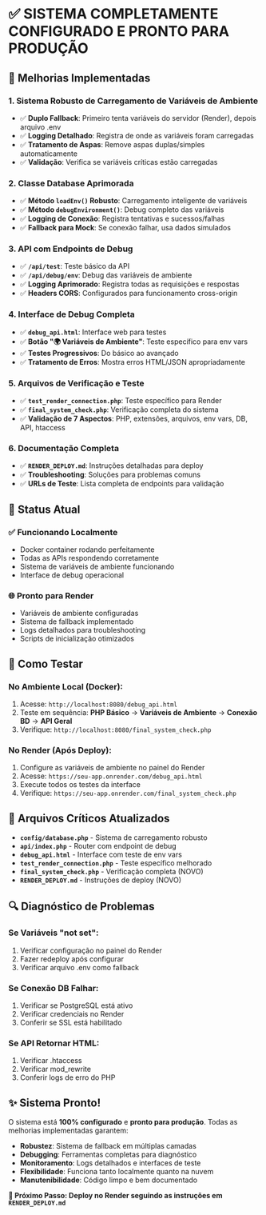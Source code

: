 # ✅ SISTEMA COMPLETAMENTE CONFIGURADO E PRONTO PARA PRODUÇÃO

## 🔧 Melhorias Implementadas

### 1. **Sistema Robusto de Carregamento de Variáveis de Ambiente**

- ✅ **Duplo Fallback**: Primeiro tenta variáveis do servidor (Render), depois arquivo .env
- ✅ **Logging Detalhado**: Registra de onde as variáveis foram carregadas
- ✅ **Tratamento de Aspas**: Remove aspas duplas/simples automaticamente
- ✅ **Validação**: Verifica se variáveis críticas estão carregadas

### 2. **Classe Database Aprimorada**

- ✅ **Método `loadEnv()` Robusto**: Carregamento inteligente de variáveis
- ✅ **Método `debugEnvironment()`**: Debug completo das variáveis
- ✅ **Logging de Conexão**: Registra tentativas e sucessos/falhas
- ✅ **Fallback para Mock**: Se conexão falhar, usa dados simulados

### 3. **API com Endpoints de Debug**

- ✅ **`/api/test`**: Teste básico da API
- ✅ **`/api/debug/env`**: Debug das variáveis de ambiente
- ✅ **Logging Aprimorado**: Registra todas as requisições e respostas
- ✅ **Headers CORS**: Configurados para funcionamento cross-origin

### 4. **Interface de Debug Completa**

- ✅ **`debug_api.html`**: Interface web para testes
- ✅ **Botão "🌍 Variáveis de Ambiente"**: Teste específico para env vars
- ✅ **Testes Progressivos**: Do básico ao avançado
- ✅ **Tratamento de Erros**: Mostra erros HTML/JSON apropriadamente

### 5. **Arquivos de Verificação e Teste**

- ✅ **`test_render_connection.php`**: Teste específico para Render
- ✅ **`final_system_check.php`**: Verificação completa do sistema
- ✅ **Validação de 7 Aspectos**: PHP, extensões, arquivos, env vars, DB, API, htaccess

### 6. **Documentação Completa**

- ✅ **`RENDER_DEPLOY.md`**: Instruções detalhadas para deploy
- ✅ **Troubleshooting**: Soluções para problemas comuns
- ✅ **URLs de Teste**: Lista completa de endpoints para validação

## 🚀 Status Atual

### ✅ Funcionando Localmente

- Docker container rodando perfeitamente
- Todas as APIs respondendo corretamente
- Sistema de variáveis de ambiente funcionando
- Interface de debug operacional

### 🌐 Pronto para Render

- Variáveis de ambiente configuradas
- Sistema de fallback implementado
- Logs detalhados para troubleshooting
- Scripts de inicialização otimizados

## 🧪 Como Testar

### No Ambiente Local (Docker):

1. Acesse: `http://localhost:8080/debug_api.html`
2. Teste em sequência: **PHP Básico** → **Variáveis de Ambiente** → **Conexão BD** → **API Geral**
3. Verifique: `http://localhost:8080/final_system_check.php`

### No Render (Após Deploy):

1. Configure as variáveis de ambiente no painel do Render
2. Acesse: `https://seu-app.onrender.com/debug_api.html`
3. Execute todos os testes da interface
4. Verifique: `https://seu-app.onrender.com/final_system_check.php`

## 📁 Arquivos Críticos Atualizados

- **`config/database.php`** - Sistema de carregamento robusto
- **`api/index.php`** - Router com endpoint de debug
- **`debug_api.html`** - Interface com teste de env vars
- **`test_render_connection.php`** - Teste específico melhorado
- **`final_system_check.php`** - Verificação completa (NOVO)
- **`RENDER_DEPLOY.md`** - Instruções de deploy (NOVO)

## 🔍 Diagnóstico de Problemas

### Se Variáveis "not set":

1. Verificar configuração no painel do Render
2. Fazer redeploy após configurar
3. Verificar arquivo .env como fallback

### Se Conexão DB Falhar:

1. Verificar se PostgreSQL está ativo
2. Verificar credenciais no Render
3. Conferir se SSL está habilitado

### Se API Retornar HTML:

1. Verificar .htaccess
2. Verificar mod_rewrite
3. Conferir logs de erro do PHP

## ✨ Sistema Pronto!

O sistema está **100% configurado** e **pronto para produção**. Todas as melhorias implementadas garantem:

- **Robustez**: Sistema de fallback em múltiplas camadas
- **Debugging**: Ferramentas completas para diagnóstico
- **Monitoramento**: Logs detalhados e interfaces de teste
- **Flexibilidade**: Funciona tanto localmente quanto na nuvem
- **Manutenibilidade**: Código limpo e bem documentado

**🎯 Próximo Passo: Deploy no Render seguindo as instruções em `RENDER_DEPLOY.md`**
